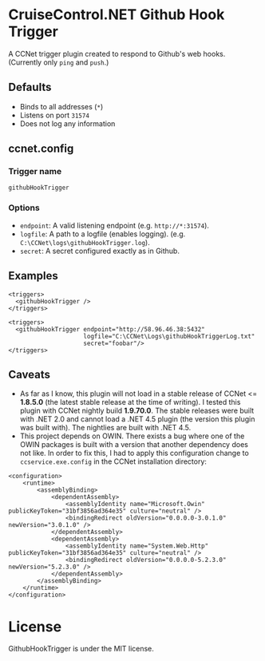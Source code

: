 # CruiseControl.NET Github Hook Trigger
A CCNet trigger plugin created to respond to Github's web hooks. (Currently only `ping` and `push`.)

## Defaults

- Binds to all addresses (`*`)
- Listens on port `31574` 
- Does not log any information

## ccnet.config

### Trigger name
`githubHookTrigger`

### Options
- `endpoint`: A valid listening endpoint (e.g. `http://*:31574`).
- `logfile`: A path to a logfile (enables logging). (e.g. `C:\CCNet\logs\githubHookTrigger.log`).
- `secret`: A secret configured exactly as in Github.

## Examples
```
<triggers>
  <githubHookTrigger />
</triggers>
```

```
<triggers>
  <githubHookTrigger endpoint="http://58.96.46.38:5432"
                     logfile="C:\CCNet\Logs\githubHookTriggerLog.txt"
                     secret="foobar"/>
</triggers>
```

## Caveats
- As far as I know, this plugin will not load in a stable release of CCNet <= **1.8.5.0** (the latest stable release at the time of writing). I tested this plugin with CCNet nightly build **1.9.70.0**. The stable releases were built with .NET 2.0 and cannot load a .NET 4.5 plugin (the version this plugin was built with). The nightlies are built with .NET 4.5.
- This project depends on OWIN. There exists a bug where one of the OWIN packages is built with a version that another dependency does not like. In order to fix this, I had to apply this configuration change to `ccservice.exe.config` in the CCNet installation directory:

```
<configuration>
	<runtime>
		<assemblyBinding>
			<dependentAssembly>
				<assemblyIdentity name="Microsoft.Owin" publicKeyToken="31bf3856ad364e35" culture="neutral" />
				<bindingRedirect oldVersion="0.0.0.0-3.0.1.0" newVersion="3.0.1.0" />
			</dependentAssembly>
			<dependentAssembly>
				<assemblyIdentity name="System.Web.Http" publicKeyToken="31bf3856ad364e35" culture="neutral" />
				<bindingRedirect oldVersion="0.0.0.0-5.2.3.0" newVersion="5.2.3.0" />
			</dependentAssembly>
		</assemblyBinding>
	</runtime>
</configuration>
```

# License

GithubHookTrigger is under the MIT license.